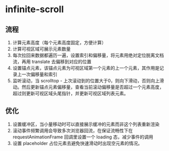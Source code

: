 # infinite-scroll

## 流程
1. 计算元素高度（每个元素高度固定，方便计算）
2. 计算可视区域可展示元素数量
3. 每次拉回来数据都遍历一遍，设置索引和偏移量，将元素用绝对定位脱离文档流，再用 translate 去偏移到对应的位置
4. 设置锚点元素，该锚点元素为可视区域第一个元素的上一个元素，其作用是记录上一次偏移量和索引
5. 监听滚动，当 scrolltop - 上次滚动到的位置大于0，则向下滑动，否则向上滑动。然后更新锚点元素偏移量，查看当前滚动偏移量是否超过一个元素高度，超过则更新可视区域头尾指针，并更新可视区域列表元素。


## 优化
1. 设置缓冲区，当小量移动时可以直接展示缓冲的元素而非这个列表重新渲染
2. 滚动事件频繁调用会导致多次浏览器回流，在保证流畅性下在 requestAnimationFrame 回调里设置一个 loading 态，减少事件的调用
3. 设置 placeholder 占位元素去避免快速滑动时出现空元素的情况。